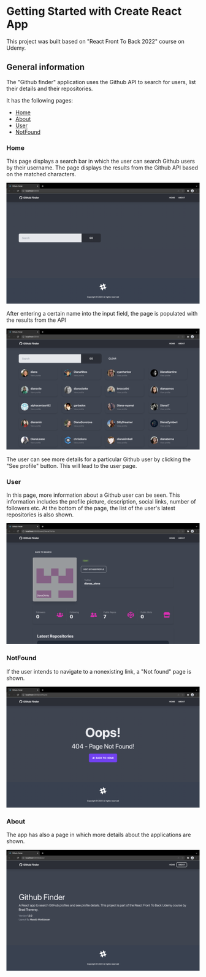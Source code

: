 # Getting Started with Create React App

This project was built based on "React Front To Back 2022" course on Udemy.

## General information

The "Github finder" application uses the Github API to search for users, list their details and their repositories.

It has the following pages:

- [Home](#home)
- [About](#about)
- [User](#user)
- [NotFound](#notfound)

### Home

This page displays a search bar in which the user can search Github users by their username. The page displays the results from the Github API based on the matched characters.

![Home page screenshot](./public/screenshots/home-page.png)

After entering a certain name into the input field, the page is populated with the results from the API

![Home page 2 screenshot](./public/screenshots/home-page-2.png)

The user can see more details for a particular Github user by clicking the "See profile" button. This will lead to the user page.

### User

In this page, more information about a Github user can be seen. This information includes the profile picture, description, social links, number of followers etc. At the bottom of the page, the list of the user's latest repositories is also shown.

![User page screenshot](./public/screenshots/user-page.png)

### NotFound

If the user intends to navigate to a nonexisting link, a "Not found" page is shown.

![Not found page screenshot](./public/screenshots/not-found-page.png)

### About

The app has also a page in which more details about the applications are shown.

![About page screenshot](./public/screenshots/about-page.png)
